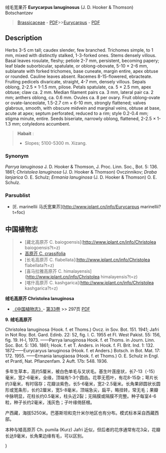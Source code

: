 绒毛宽果芥 **Eurycarpus lanuginosus** (J. D. Hooker & Thomson) Botschantzev

> [Brassicaceae](http://www.iplant.cn/info/Brassicaceae?t=foc) - [PDF](http://www.iplant.cn/foc/pdf/Brassicaceae.pdf)>>[Eurycarpus](http://www.iplant.cn/info/Eurycarpus?t=foc) - [PDF](http://www.iplant.cn/foc/pdf/Eurycarpus.pdf)

## Description

Herbs 3-5 cm tall; caudex slender, few branched. Trichomes simple, to 1 mm, mixed with distinctly stalked, 1-3-forked ones. Stems densely villous. Basal leaves rosulate, fleshy; petiole 2-7 mm, persistent, becoming papery; leaf blade suborbicular, spatulate, or oblong-obovate, 5-10 × 2-6 mm, sublanate with forked trichomes, base cuneate, margin entire, apex obtuse or rounded. Cauline leaves absent. Racemes 8-15-flowered, ebracteate. Fruiting pedicels divaricate, straight, 4-7 mm, densely villous. Sepals oblong, 2-2.5 × 1-1.5 mm, pilose. Petals spatulate, ca. 5 × 2.5 mm, apex obtuse; claw ca. 2 mm. Median filament pairs ca. 3 mm, lateral pair ca. 2 mm; anthers oblong, ca. 0.6 mm. Ovules ca. 8 per ovary. Fruit oblong-ovate or ovate-lanceolate, 1.5-2.7 cm × 6-10 mm, strongly flattened; valves glabrous, smooth, with obscure midvein and marginal veins, obtuse at base, acute at apex; septum perforated, reduced to a rim; style 0.2-0.4 mm; stigma minute, entire. Seeds biseriate, narrowly oblong, flattened, 2-2.5 × 1-1.3 mm; cotyledons accumbent.


> **Habait** : 
>* Slopes; 5100-5300 m. Xizang.

### Synonym
*Parrya lanuginosa* J. D. Hooker & Thomson, J. Proc. Linn. Soc., Bot. 5: 136. 1861; *Christolea lanuginosa* (J. D. Hooker & Thomson) Ovczinnikov; *Draba lanjarica* O. E. Schulz; *Ermania lanuginosa* (J. D. Hooker & Thomson) O. E. Schulz.



### Parsublist

* [E.  marinellii  马氏宽果芥](http://www.iplant.cn/info/Eurycarpus marinellii?t=foc)


## 中国植物志

> * [藏北高原芥  C.  baiogoensis](http://www.iplant.cn/info/Christolea baiogoensis?t=z)
> * [高原芥  C.  crassifolia](Christolea-crassifolia-高原芥.md)
> * [长毛高原芥  C.  flabellata](http://www.iplant.cn/info/Christolea flabellata?t=z)
> * [喜马拉雅高原芥  C.  himalayensis](http://www.iplant.cn/info/Christolea himalayensis?t=z)
> * [喀什高原芥  C.  kashgarica](http://www.iplant.cn/info/Christolea kashgarica?t=z)


**绒毛高原芥 Christolea lanuginosa**

* [《中国植物志》](http://www.iplant.cn/frps)- [第33卷](http://www.iplant.cn/frps/vol/33) >> 297页 [PDF](http://www.iplant.cn/frps/pdf/33/297a.PDF)


**9. 绒毛高原芥**

Christolea lanuginosa (Hook. f. et Thoms.) Ovcz. in Sov. Bot. 151. 1941; Jafri in Not Roy. Bot. Gard. Edinb. 22: 52, fig. l. C. 1955 et Fl. West Pakist. 55: 156, fig. 19. H-l, 1973. ——Parrya lanuginosa Hook. f. et Thoms. in Journ. Linn. Soc. Bot. 5: 136. 1861; Hook. f. et T. Anders. in Hook. f. Fl. Brit. Ind. 1: 132. 1872——Eurycaryus lanuginosa (Hook. f. et Anders.) Botsch. in Bot. Mat. 17: 172. 1955. ——Ermania lanugiaosa (Hook. f. et Thoms.) O. E. Schulz in Engl. et Prantl, Nat. Pflanzenfam. 2 Auft. 17b: 548. 1936.

多年生草本，高约5厘米，被白色单毛与叉状毛。基生叶莲座状，长7-13（-15）毫米，宽2-6毫米，全缘，顶端有1-3个圆齿。花葶无苞叶，有花8-15杂；萼片长约3毫米，有时宿存；花瓣淡紫色，长5-6毫米，宽2-2.5毫米。长角果卵圆状长圆形或宽条形，长约2厘米，宽5-8毫米，顶端急尖，扁平，略扭转，常无毛；果瓣中脉明显，花柱长约0.5毫米，柱头近2裂；无隔膜或隔膜不完整。种子每室4-6粒，种子长约2毫米，浅灰色；子叶缘倚胚根。

产西藏，海拔5250米。巴基斯坦和克什米尔地区也有分布。模式标本采自西藏西部。

本种与矮高原芥 Ch. pumila (Kurz) Jafri 近似，但后者的花序通常有花3朵，花瓣长达9毫米，长角果边缘有毛，可以区别。



}